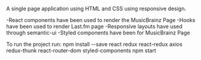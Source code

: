 A single page application using HTML and CSS using responsive design.

-React components have been used to render the MusicBrainz Page
-Hooks have been used to render Last.fm page
-Responsive layouts have used through semantic-ui
-Styled components have been for MusicBrainz Page 
 
To run the project run:
 npm install --save react redux react-redux axios redux-thunk react-router-dom styled-components
 npm start  
